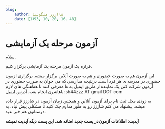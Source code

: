 ```yaml
---
blog:
    author: شااززز منگولیا
    date: [1393, 10, 20, 16, 48]
---
```

# آزمون مرحله یک آزمایشی

<div class="cnt">
سلام.<p></p>

<p>قراره یک آزمون مرحله یک آزمایشی برگزار کنیم.</p>
<p>این آزمون هم به صورت حضوری و هم به صورت آنلاین برگزار میشه. برگزاری ازمون حضوری در مدرسه ی هر فرد است. درنتیجه مدارسی که می خوان به صورت حضوری در آزمون شرکت کنن یک نماینده از طریق ایمیل به ما معرفی کنند تا هماهنگی های لازم باهاشون انجام بشه. آدرس ایمیل: sh44zzz AT gmail DOT com</p>
<p>به زودی محل ثبت نام برای آزمون آنلاین و همچنین زمان آزمون در شاززز قرار داده میشه. پیشنهاد می کنم شاززز رو به طور مداوم چک کنید تا مشکلی پیش نیاد. به دوستاتون هم خبر بدید.</p>
<p><strong>آپدیت: اطلاعات آزمون در پست جدید اضافه شد. این پست دیگه آپدیت نمیشه</strong></p>
</div>
